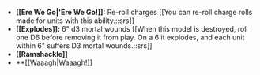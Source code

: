 - **[[Ere We Go\|'Ere We Go!]]:** Re-roll charges [[You can re-roll charge rolls made for units with this ability.::srs]]
- **[[Explodes]]:** 6" d3 mortal wounds [[When this model is destroyed, roll one D6 before removing it from play. On a 6 it explodes, and each unit within 6" suffers D3 mortal wounds.::srs]]
- **[[Ramshackle]]**
- **[[Waaagh\|Waaagh!]]
